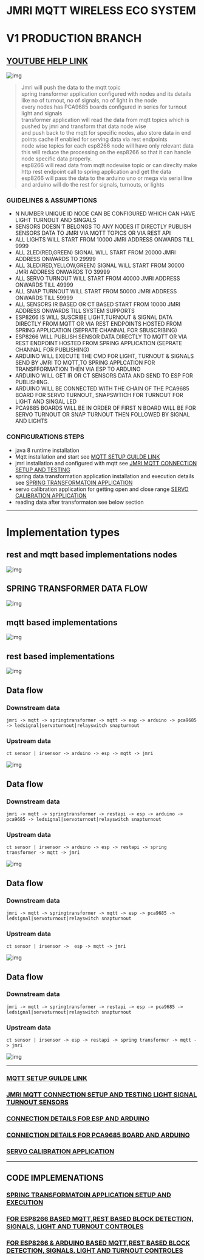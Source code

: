 # JMRI MQTT WIRELESS ECO SYSTEM 

# V1 PRODUCTION BRANCH 

## [YOUTUBE HELP LINK ](doc/YOUTUBE-README.md)	

![img](image/implementation.png)

> Jmri will push the data to the mqtt topic \
> spring transformer application configured with nodes and its details like no of turnout, no of signals, no of light in the node \
> every nodes has PCA9685 boards configured in series for turnout light and signals \
> transformer application will read the data from mqtt topics which is pushed by jmri and transform that data node wise  \
> and push back to the mqtt for specific nodes, also store data in end points cache if enabled for serving data via rest endpoints  \
> node wise topics for each esp8266 node will have only relevant data\
> this will reduce the processing on the esp8266 so that it can handle node specific data properly. \
> esp8266 will read data from mqtt nodewise topic or can direclty make http rest endpoint call to spring application and get the data \
> esp8266 will pass the data to the arduino uno or mega via serial line and arduino will do the rest for signals, turnouts, or lights 


### GUIDELINES & ASSUMPTIONS 
* N NUMBER UNIQUE ID NODE CAN BE CONFIGURED WHICH CAN HAVE LIGHT TURNOUT AND SINGALS 
* SENSORS DOESN'T BELONGS TO ANY NODES IT DIRECTLY PUBLISH SENSORS DATA TO JMRI VIA MQTT TOPICS OR VIA REST API
* ALL LIGHTS WILL START FROM 10000 JMRI ADDRESS ONWARDS TILL 9999 
* ALL 2LED(RED,GREEN) SIGNAL WILL START FROM 20000 JMRI ADDRESS ONWARDS TO 29999
* ALL 3LED(RED,YELLOW,GREEN) SIGNAL WILL START FROM 30000 JMRI ADDRESS ONWARDS TO 39999
* ALL SERVO TURNOUT WILL START FROM 40000 JMRI ADDRESS ONWARDS TILL 49999
* ALL SNAP TURNOUT WILL START FROM 50000 JMRI ADDRESS ONWARDS TILL 59999  
* ALL SENSORS IR BASED OR CT BASED START FROM 10000 JMRI ADDRESS ONWARDS TILL SYSTEM SUPPORTS 
* ESP8266 IS WILL SUSCRIBE LIGHT,TURNOUT & SIGNAL DATA DIRECTLY FROM MQTT OR VIA REST ENDPOINTS HOSTED FROM SPRING APPLICATION (SEPRATE CHANNAL FOR SBUSCRIBING)
* ESP8266 WILL PUBLISH SENSOR DATA DIRECTLY TO MQTT OR VIA REST ENDPOINT HOSTED FROM SPRING APPLICATION (SEPRATE CHANNAL FOR PUBLISHING)
* ARDUINO WILL EXECUTE THE CMD FOR LIGHT, TURNOUT & SIGNALS SEND BY JMRI TO MQTT,TO SPRING APPLCATION FOR TRANSFFORMATION THEN VIA ESP TO ARDUINO 
* ARDUINO WILL GET IR OR CT SENSORS DATA AND SEND TO ESP FOR PUBLISHING.
* ARDUINO WILL BE CONNECTED WITH THE CHAIN OF THE PCA9685 BOARD FOR SERVO TURNOUT, SNAPSWTICH FOR TURNOUT FOR LIGHT AND SINGAL LED 
* PCA9685 BOARDS WILL BE IN ORDER OF FIRST N BOARD WILL BE FOR SERVO TURNOUT OR SNAP TURNOUT THEN FOLLOWED BY SIGNAL AND LIGHTS 

### CONFIGURATIONS STEPS 
* java 8 runtime installation 
* Mqtt installation and start see [MQTT SETUP GUILDE LINK ](doc/MQTT-SETUP-README.md)
* jmri installation and configured with mqtt see [JMRI MQTT CONNECTION SETUP AND TESTING ](doc/JMRI-MQTT-SETUP-README.md)
* spring data transformation application installation and execution details see [SPRING TRANSFORMATOIN APPLICATION ](doc/SPRING-TRANSFORMER-README.md)
* servo calibration application for getting open and close range [SERVO CALIBRATION APPLICATION](ESP-SOLUTIONS/servo-turnout-calibration/README.md)
* reading data after transformaton see below section 

---

# Implementation types 

## rest and mqtt based implementations nodes 
![img](image/nodes-mqtt-rest.png)

## SPRING TRANSFORMER DATA FLOW 
![img](image/spring-mqtt-spring-transformer.png)

## mqtt based implementations
![img](image/mqtt.png)

## rest based implementations
![img](image/rest.png)

## Data flow 
### Downstream data 
	jmri -> mqtt -> springtransformer -> mqtt -> esp -> arduino -> pca9685 -> ledsignal|servoturnout|relayswitch snapturnout 
### Upstream data 
	ct sensor | irsensor -> arduino -> esp -> mqtt -> jmri 
![img](image/dig1.png)

## Data flow 
### Downstream data 
	jmri -> mqtt -> springtransformer -> restapi -> esp -> arduino -> pca9685 -> ledsignal|servoturnout|relayswitch snapturnout 
### Upstream data 
	ct sensor | irsensor -> arduino -> esp -> restapi -> spring transformer -> mqtt -> jmri 
![img](image/dig3.png)

## Data flow 
### Downstream data 
	jmri -> mqtt -> springtransformer -> mqtt -> esp -> pca9685 -> ledsignal|servoturnout|relayswitch snapturnout 
### Upstream data
	ct sensor | irsensor ->  esp -> mqtt -> jmri 
![img](image/dig2.png)

## Data flow 
### Downstream data 
	jmri -> mqtt -> springtransformer -> restapi -> esp -> pca9685 -> ledsignal|servoturnout|relayswitch snapturnout 
### Upstream data
	ct sensor | irsensor -> esp -> restapi -> spring transformer -> mqtt -> jmri 
![img](image/dig4.png)

---

### [MQTT SETUP GUILDE LINK ](doc/MQTT-SETUP-README.md)

### [JMRI MQTT CONNECTION SETUP AND TESTING LIGHT SIGNAL TURNOUT SENSORS ](doc/JMRI-MQTT-SETUP-README.md)

### [CONNECTION DETAILS FOR ESP AND ARDUINO ](doc/ESP-ARDUINO-CONNECTON-README.md)

### [CONNECTION DETAILS FOR PCA9685 BOARD AND ARDUINO ](doc/PCA9685-README.md)

### [SERVO CALIBRATION APPLICATION](servo-turnout-calibration/README.md)

---

## CODE IMPLEMENATIONS 

### [SPRING TRANSFORMATOIN APPLICATION SETUP AND EXECUTION ](spring-jmri-mqtt-data-transformer/README.md)

### [FOR ESP8266 BASED MQTT,REST  BASED BLOCK DETECTION, SIGNALS, LIGHT AND TURNOUT CONTROLES ](ESP-SOLUTIONS/)

### [FOR ESP8266 & ARDUINO BASED MQTT,REST  BASED BLOCK DETECTION, SIGNALS, LIGHT AND TURNOUT CONTROLES ](ESP-ARDUINO-SOLUTIONS/)


